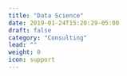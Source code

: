 ```yaml
---
title: "Data Science"
date: 2019-01-24T15:20:29-05:00
draft: false
category: "Consulting"
lead: ""
weight: 0
icon: support
---
```

